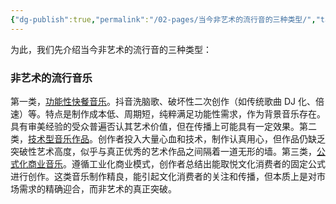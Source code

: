 ```yaml
---
{"dg-publish":true,"permalink":"/02-pages/当今非艺术的流行音的三种类型/","tags":["personal/blog","哲学/艺术哲学"]}
---
```


为此，我们先介绍当今非艺术的流行音的三种类型：

### 非艺术的流行音乐
第一类，<u>功能性快餐音乐</u>。抖音洗脑歌、破坏性二次创作（如传统歌曲 DJ 化、倍速）等。特点是制作成本低、周期短，纯粹满足功能性需求，作为背景音乐存在。具有审美经验的受众普遍否认其艺术价值，但在传播上可能具有一定效果。第二类，<u>技术型音乐作品</u>。创作者投入大量心血和技术，制作认真用心，但作品仍缺乏突破性艺术高度，似乎与真正优秀的艺术作品之间隔着一道无形的墙。第三类，<u>公式化商业音乐</u>。遵循工业化商业模式，创作者总结出能取悦文化消费者的固定公式进行创作。这类音乐制作精良，能引起文化消费者的关注和传播，但本质上是对市场需求的精确迎合，而非艺术的真正突破。
